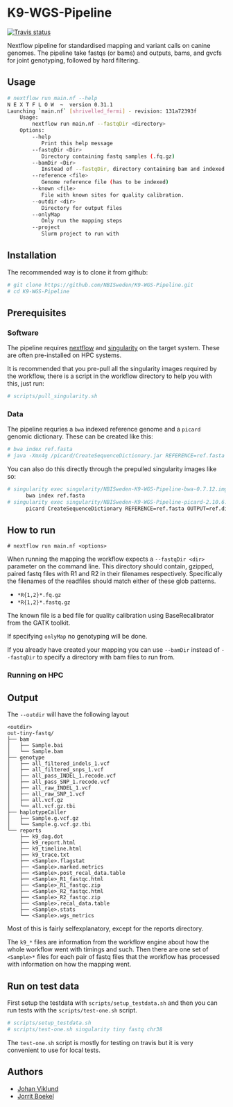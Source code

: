 # K9-WGS-Pipeline
[![Travis status][travis-badge]][travis-link]

Nextflow pipeline for standardised mapping and variant calls on canine genomes.
The pipeline take fastqs (or bams) and outputs, bams, and gvcfs for joint
genotyping, followed by hard filtering.


## Usage

```bash
# nextflow run main.nf --help
N E X T F L O W  ~  version 0.31.1
Launching `main.nf` [shrivelled_fermi] - revision: 131a72393f
    Usage:
        nextflow run main.nf --fastqDir <directory>
    Options:
        --help
           Print this help message
        --fastqDir <Dir>
           Directory containing fastq samples (.fq.gz)
        --bamDir <Dir>
           Instead of --fastqDir, directory containing bam and indexed bam sample files (.bam, .bam.bai)
        --reference <file>
           Genome reference file (has to be indexed)
        --known <file>
           File with known sites for quality calibration.
        --outdir <dir>
           Directory for output files
        --onlyMap
           Only run the mapping steps
        --project
           Slurm project to run with
```


## Installation


The recommended way is to clone it from github:

```bash
# git clone https://github.com/NBISweden/K9-WGS-Pipeline.git
# cd K9-WGS-Pipeline
```


## Prerequisites

### Software

The pipeline requires [nextflow](https://www.nextflow.io/) and
[singularity](https://www.sylabs.io/singularity/) on the target system. These
are often pre-installed on HPC systems.

It is recommended that you pre-pull all the singularity images required by the
workflow, there is a script in the workflow directory to help you with this,
just run:

```bash
# scripts/pull_singularity.sh
```

### Data

The pipeline requries a `bwa` indexed reference genome and a `picard` genomic
dictionary. These can be created like this:

```bash
# bwa index ref.fasta
# java -Xmx4g /picard/CreateSequenceDictionary.jar REFERENCE=ref.fasta OUTPUT=ref.dict
```

You can also do this directly through the prepulled singularity images like so:

```bash
# singularity exec singularity/NBISweden-K9-WGS-Pipeline-bwa-0.7.12.img \
      bwa index ref.fasta
# singularity exec singularity/NBISweden-K9-WGS-Pipeline-picard-2.10.6.img \
      picard CreateSequenceDictionary REFERENCE=ref.fasta OUTPUT=ref.dict
```

## How to run


```
# nextflow run main.nf <options>
```

When running the mapping the workflow expects a `--fastqDir <dir>` parameter on
the command line. This directory should contain, gzipped, paired fastq files
with R1 and R2 in their filenames respectively. Specifically the filenames of
the readfiles should match either of these glob patterns.

 - `*R{1,2}*.fq.gz`
 - `*R{1,2}*.fastq.gz`

The known file is a bed file for quality calibration using BaseRecalibrator
from the GATK toolkit.

If specifying `onlyMap` no genotyping will be done.

If you already have created your mapping you can use `--bamDir` instead of
`--fastqDir` to specify a directory with bam files to run from.

### Running on HPC

## Output

The `--outdir` will have the following layout

```
<outdir>
out-tiny-fastq/
├── bam
│   ├── Sample.bai
│   └── Sample.bam
├── genotype
│   ├── all_filtered_indels_1.vcf
│   ├── all_filtered_snps_1.vcf
│   ├── all_pass_INDEL_1.recode.vcf
│   ├── all_pass_SNP_1.recode.vcf
│   ├── all_raw_INDEL_1.vcf
│   ├── all_raw_SNP_1.vcf
│   ├── all.vcf.gz
│   └── all.vcf.gz.tbi
├── haplotypeCaller
│   ├── Sample.g.vcf.gz
│   └── Sample.g.vcf.gz.tbi
└── reports
    ├── k9_dag.dot
    ├── k9_report.html
    ├── k9_timeline.html
    ├── k9_trace.txt
    ├── <Sample>.flagstat
    ├── <Sample>.marked.metrics
    ├── <Sample>.post_recal_data.table
    ├── <Sample>_R1_fastqc.html
    ├── <Sample>_R1_fastqc.zip
    ├── <Sample>_R2_fastqc.html
    ├── <Sample>_R2_fastqc.zip
    ├── <Sample>.recal_data.table
    ├── <Sample>.stats
    └── <Sample>.wgs_metrics
```

Most of this is fairly selfexplanatory, except for the reports directory.

The `k9_*` files are information from the workflow engine about how the whole
workflow went with timings and such. Then there are one set of `<Sample>*`
files for each pair of fastq files that the workflow has processed with
information on how the mapping went.


## Run on test data

First setup the testdata with `scripts/setup_testdata.sh` and then you can run
tests with the `scripts/test-one.sh` script.

```bash
# scripts/setup_testdata.sh
# scripts/test-one.sh singularity tiny fastq chr38
```

The `test-one.sh` script is mostly for testing on travis but it is very
convenient to use for local tests.

## Authors

- [Johan Viklund](https://github.com/viklund)
- [Jorrit Boekel](https://github.com/glormph)


[travis-badge]: https://api.travis-ci.org/NBISweden/K9-WGS-Pipeline.svg
[travis-link]: https://travis-ci.org/NBISweden/K9-WGS-Pipeline
